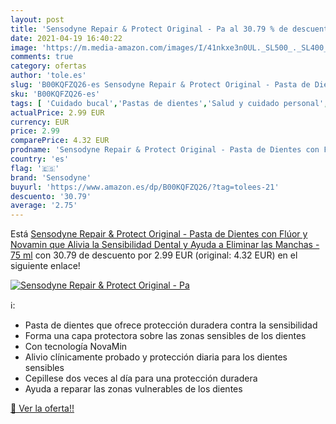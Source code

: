 ```yaml
---
layout: post
title: 'Sensodyne Repair & Protect Original - Pa al 30.79 % de descuento'
date: 2021-04-19 16:40:22
image: 'https://m.media-amazon.com/images/I/41nkxe3n0UL._SL500_._SL400_.jpg'
comments: true
category: ofertas
author: 'tole.es'
slug: 'B00KQFZQ26-es Sensodyne Repair & Protect Original - Pasta de Dientes con...'
sku: 'B00KQFZQ26-es'
tags: [ 'Cuidado bucal','Pastas de dientes','Salud y cuidado personal','de','dientes','pasta','sensodyne', ]
actualPrice: 2.99 EUR
currency: EUR
price: 2.99
comparePrice: 4.32 EUR
prodname: 'Sensodyne Repair & Protect Original - Pasta de Dientes con Flúor y Novamin que Alivia la Sensibilidad Dental y Ayuda a Eliminar las Manchas - 75 ml'
country: 'es'
flag: '🇪🇸'
brand: 'Sensodyne'
buyurl: 'https://www.amazon.es/dp/B00KQFZQ26/?tag=tolees-21'
descuento: '30.79'
average: '2.75'
---
```


Está [Sensodyne Repair & Protect Original - Pasta de Dientes con Flúor y Novamin que Alivia la Sensibilidad Dental y Ayuda a Eliminar las Manchas - 75 ml](https://www.amazon.es/dp/B00KQFZQ26/?tag=tolees-21) con 30.79 de descuento por 2.99 EUR (original: 4.32 EUR) en el siguiente enlace!

[![Sensodyne Repair & Protect Original - Pa](https://m.media-amazon.com/images/I/41nkxe3n0UL._SL500_._SL400_.jpg)](https://www.amazon.es/dp/B00KQFZQ26/?tag=tolees-21)

ℹ️:

- Pasta de dientes que ofrece protección duradera contra la sensibilidad
- Forma una capa protectora sobre las zonas sensibles de los dientes
- Con tecnología NovaMin
- Alivio clínicamente probado y protección diaria para los dientes sensibles
- Cepillese dos veces al día para una protección duradera
- Ayuda a reparar las zonas vulnerables de los dientes

[🛒 Ver la oferta!!](https://www.amazon.es/dp/B00KQFZQ26/?tag=tolees-21)
